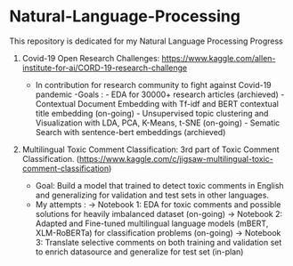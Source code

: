 # Natural-Language-Processing
This repository is dedicated for my Natural Language Processing Progress

1. Covid-19 Open Research Challenges: https://www.kaggle.com/allen-institute-for-ai/CORD-19-research-challenge
    - In contribution for research community to fight against Covid-19 pandemic
    -Goals : 
          - EDA for 30000+ research articles (archieved)
          - Contextual Document Embedding with Tf-idf and BERT contextual title embedding (on-going)
          - Unsupervised topic clustering and Visualization with LDA, PCA, K-Means, t-SNE (on-going)
          - Sematic Search with sentence-bert embeddings (archieved)
          
          
2. Multilingual Toxic Comment Classification: 3rd part of Toxic Comment Classification. 
      (https://www.kaggle.com/c/jigsaw-multilingual-toxic-comment-classification)
      - Goal: Build a model that trained to detect toxic comments in English and generalizing for validation and test sets in other languages.
      - My attempts :
                -> Notebook 1: EDA for toxic comments and possible solutions for heavily imbalanced dataset (on-going)
                -> Notebook 2: Adapted and Fine-tuned multilingual language models (mBERT, XLM-RoBERTa) for classification problems (on-going)
                -> Notebook 3: Translate selective comments on both training and validation set to enrich datasource and generalize for test set (in-plan)

